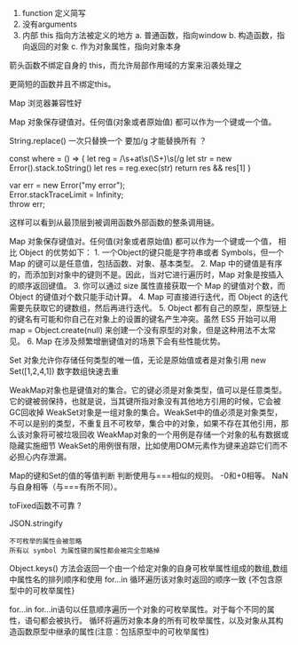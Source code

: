 

1. function 定义简写
2. 没有arguments
3. 内部 this 指向方法被定义的地方
    a. 普通函数，指向window
    b. 构造函数，指向返回的对象
    c. 作为对象属性，指向对象本身
    

箭头函数不绑定自身的 this，而允许局部作用域的方案来沿袭处理之

更简短的函数并且不绑定this。



Map 浏览器兼容性好

Map 对象保存键值对。任何值(对象或者原始值) 都可以作为一个键或一个值。




String.replace() 一次只替换一个 要加/g 才能替换所有  ？






const where = () => {
    let reg = /\s+at\s(\S+)\s\(/g
    let str = new Error().stack.toString()
    let res = reg.exec(str)
    return res && res[1]
}

var err = new Error("my error");  
Error.stackTraceLimit = Infinity;  
throw err;

这样可以看到从最顶层到被调用函数外部函数的整条调用链。




Map 对象保存键值对。任何值(对象或者原始值) 都可以作为一个键或一个值， 相比 Object 的优势如下：
    1. 一个Object的键只能是字符串或者 Symbols，但一个 Map 的键可以是任意值，包括函数、对象、基本类型。
    2. Map 中的键值是有序的，而添加到对象中的键则不是。因此，当对它进行遍历时，Map 对象是按插入的顺序返回键值。
    3. 你可以通过 size 属性直接获取一个 Map 的键值对个数，而 Object 的键值对个数只能手动计算。
    4. Map 可直接进行迭代，而 Object 的迭代需要先获取它的键数组，然后再进行迭代。
    5. Object 都有自己的原型，原型链上的键名有可能和你自己在对象上的设置的键名产生冲突。虽然 ES5 开始可以用 map = Object.create(null) 来创建一个没有原型的对象，但是这种用法不太常见。
    6. Map 在涉及频繁增删键值对的场景下会有些性能优势。


Set 对象允许你存储任何类型的唯一值，无论是原始值或者是对象引用
    new Set([1,2,4,1]) 数字数组快速去重


WeakMap对象也是键值对的集合。它的键必须是对象类型，值可以是任意类型。它的键被弱保持，也就是说，当其键所指对象没有其他地方引用的时候，它会被GC回收掉
WeakSet对象是一组对象的集合。WeakSet中的值必须是对象类型，不可以是别的类型，不重复且不可枚举，集合中的对象，如果不存在其他引用，那么该对象将可被垃圾回收
    WeakMap对象的一个用例是存储一个对象的私有数据或隐藏实施细节
    WeakSet的用例很有限，比如使用DOM元素作为键来追踪它们而不必担心内存泄漏。


Map的键和Set的值的等值判断
    判断使用与===相似的规则。
    -0和+0相等。
    NaN与自身相等（与===有所不同）。



toFixed函数不可靠 ?



JSON.stringify

    不可枚举的属性会被忽略
    所有以 symbol 为属性键的属性都会被完全忽略掉


Object.keys() 方法会返回一个由一个给定对象的自身可枚举属性组成的数组,数组中属性名的排列顺序和使用 for...in 循环遍历该对象时返回的顺序一致
    {不包含原型中的可枚举属性}


for...in
    for...in语句以任意顺序遍历一个对象的可枚举属性。对于每个不同的属性，语句都会被执行。
    循环将遍历对象本身的所有可枚举属性，以及对象从其构造函数原型中继承的属性(注意：包括原型中的可枚举属性)